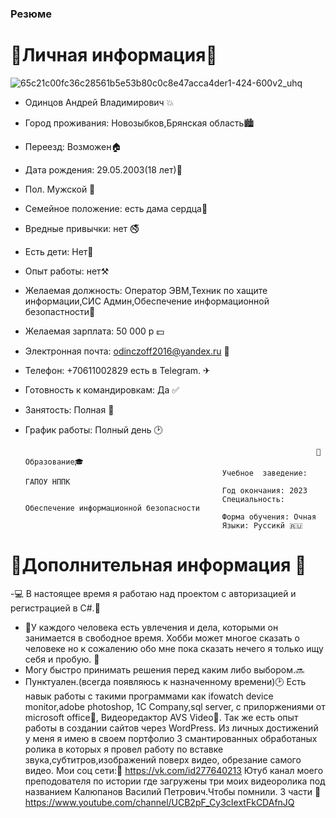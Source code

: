### Резюме                                    
#                                                                          📎Личная информация📎
 ![65c21c00fc36c28561b5e53b80c0c8e47acca4der1-424-600v2_uhq](https://user-images.githubusercontent.com/93982543/146913627-b6003b84-ce57-4302-a807-cf8027f4f581.jpg)                                                           
- Одинцов Андрей Владимирович 💥
- Город проживания: Новозыбков,Брянская область🏙                                  
- Переезд: Возможен🏠
- Дата рождения: 29.05.2003(18 лет)🎉
- Пол. Мужской 👦
- Семейное положение: есть дама сердца💑
- Вредные привычки: нет 🚭
- Есть дети: Нет💸
- Опыт работы: нет⚒
- Желаемая должность: Оператор ЭВМ,Техник по хащите информации,СИС Админ,Обеспечение информационной безопастности🔐
- Желаемая зарплата: 50 000 р 💵
- Электронная почта: odinczoff2016@yandex.ru 📧
- Телефон: +70611002829 есть в Telegram. ✈
- Готовность к командировкам: Да ✅
- Занятость: Полная 📆
- График работы: Полный день 🕑

                                                                       📐Образование🎓
                                                  Учебное  заведение: ГАПОУ НППК
                                                  Год окончания: 2023
                                                  Специальность: Обеспечение информационной безопасности
                                                  Форма обучения: Очная
                                                  Языки: Руссикй 🇷🇺
                                                  
                                                  
#                                                                 📎Дополнительная информация 📎
-💻 В настоящее время я работаю над проектом с авторизацией и регистрацией в C#.🔑  
- 🐌У каждого человека есть увлечения и дела, которыми он занимается в свободное время. Хобби может многое сказать о человеке но к сожалению обо мне пока сказать нечего я только ищу себя и пробую. 🚀
- Могу быстро принимать решения перед каким либо выбором.🔜
- Пунктуален.(всегда появляюсь к назначенному времени)🕑
Есть навык работы с такими программами как  ifowatch device monitor,adobe photoshop, 1C Company,sql server, с прилоржениями от microsoft office📄, Видеоредактор AVS Video🎥. Так же есть опыт работы в создании сайтов через WordPress. Из личных достижений у меня я имею в своем портфолио 3 смантированных обработаных ролика в которых я провел работу по вставке звука,субтитров,изображений поверх видео, обрезание самого видео. 
Мои соц сети:🔗 https://vk.com/id277640213
Ютуб канал моего преподователя по истории где загружены три моих видеоролика под названием Калюпанов Василий Петрович.Чтобы помнили.  3 части 
🔗 https://www.youtube.com/channel/UCB2pF_Cy3cIextFkCDAfnJQ

 

